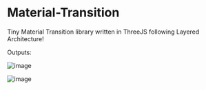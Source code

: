 # Material-Transition
Tiny Material Transition library written in ThreeJS following Layered Architecture! 

Outputs: 

![image](https://github.com/user-attachments/assets/29e841db-7a1d-4d87-aaaa-2e4fdc694d5c)

![image](https://github.com/user-attachments/assets/970c4f52-37cd-4e8d-92ff-9b90676cf180)

